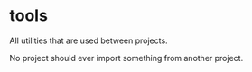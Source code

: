 # tools

All utilities that are used between projects.

No project should ever import something from another project.
